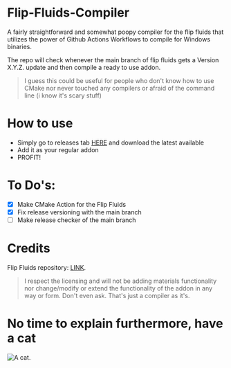 # Flip-Fluids-Compiler
A fairly straightforward and somewhat poopy compiler for the flip fluids that utilizes the power of Github Actions Workflows to compile for Windows binaries. 

The repo will check whenever the main branch of flip fluids gets a Version X.Y.Z. update and then compile a ready to use addon.

> I guess this could be useful for people who don't know how to use CMake nor never touched any compilers or afraid of the command line (i know it's scary stuff)

# How to use
- Simply go to releases tab [HERE](https://github.com/GhostYiL/Flip-Fluids-Compiler/releases/latest) and download the latest available 
- Add it as your regular addon
- PROFIT!

# To Do's:
- [x] Make CMake Action for the Flip Fluids
- [x] Fix release versioning with the main branch
- [ ] Make release checker of the main branch

# Credits
Flip Fluids repository: [LINK](https://github.com/rlguy/Blender-FLIP-Fluids).
> I respect the licensing and will not be adding materials functionality nor change/modify or extend the functionality of the addon in any way or form. Don't even ask. That's just a compiler as it's.

# No time to explain furthermore, have a cat
![A cat.](https://i.pinimg.com/736x/8d/41/a8/8d41a877897b4633c3a0e056793ef4c1.jpg)

